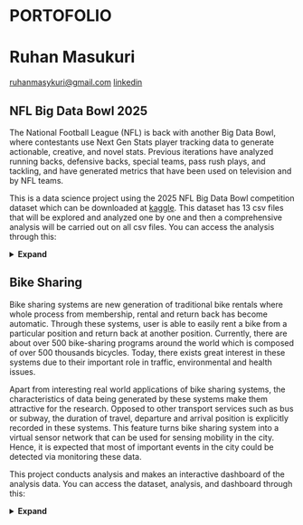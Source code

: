 # PORTOFOLIO

# Ruhan Masukuri
ruhanmasykuri@gmail.com
[linkedin](https://www.linkedin.com/in/ruhan-masykuri-5310a41bb/)

## NFL Big Data Bowl 2025
The National Football League (NFL) is back with another Big Data Bowl, where contestants use Next Gen Stats player tracking data to generate actionable, creative, and novel stats. Previous iterations have analyzed running backs, defensive backs, special teams, pass rush plays, and tackling, and have generated metrics that have been used on television and by NFL teams.

This is a data science project using the 2025 NFL Big Data Bowl competition dataset which can be downloaded at [kaggle](https://www.kaggle.com/competitions/nfl-big-data-bowl-2025/data?select=games.csv).
This dataset has 13 csv files that will be explored and analyzed one by one and then a comprehensive analysis will be carried out on all csv files. You can access the analysis through this:
<details>
  <summary><strong>Expand</strong></summary>
  <ul>
    <li><a href="https://github.com/hanru789/NFL-Big-Data-Bowl-2025/blob/main/about-games.ipynb">games.csv</a></li>
    <li><a href="https://github.com/hanru789/NFL-Big-Data-Bowl-2025/blob/main/about-players.ipynb">players.csv</a></li>
    <li><a href="https://www.kaggle.com/code/hanru789/about-plays?scriptVersionId=212405139"> plays.csv</a></li>
    <li>player_play.csv</li>
    <li>tracking_week_1.csv</li>
    <li>tracking_week_2.csv</li>
    <li>tracking_week_3.csv</li>
    <li>tracking_week_4.csv</li>
    <li>tracking_week_5.csv</li>
    <li>tracking_week_6.csv</li>
    <li>tracking_week_7.csv</li>
    <li>tracking_week_8.csv</li>
    <li>tracking_week_9.csv</li>
    <li>Conclusion</li>
  </ul>
</details>


## Bike Sharing
Bike sharing systems are new generation of traditional bike rentals where whole process from membership, rental and return 
back has become automatic. Through these systems, user is able to easily rent a bike from a particular position and return 
back at another position. Currently, there are about over 500 bike-sharing programs around the world which is composed of 
over 500 thousands bicycles. Today, there exists great interest in these systems due to their important role in traffic, 
environmental and health issues. 

Apart from interesting real world applications of bike sharing systems, the characteristics of data being generated by
these systems make them attractive for the research. Opposed to other transport services such as bus or subway, the duration
of travel, departure and arrival position is explicitly recorded in these systems. This feature turns bike sharing system into
a virtual sensor network that can be used for sensing mobility in the city. Hence, it is expected that most of important
events in the city could be detected via monitoring these data.

This project conducts analysis and makes an interactive dashboard of the analysis data. You can access the dataset, analysis, and dashboard through this: 
<details>
  <summary><strong>Expand</strong></summary>
  <ul>
    <li><a href="https://github.com/hanru789/bike_sharing/tree/main/bike_sharing_dataset">Dataset</a></li>
    <li><a href="https://github.com/hanru789/bike_sharing/blob/main/Proyek%20Analisis%20Data.ipynb">Analysis</a></li>
    <li><a href="https://bikesharing-s9xhfypjcgcng7yemj6hpq.streamlit.app">Dashboard</a></li>
  </ul>
</details>


